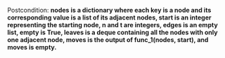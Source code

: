 Postcondition: **nodes is a dictionary where each key is a node and its corresponding value is a list of its adjacent nodes, start is an integer representing the starting node, n and t are integers, edges is an empty list, empty is True, leaves is a deque containing all the nodes with only one adjacent node, moves is the output of func_1(nodes, start), and moves is empty.**